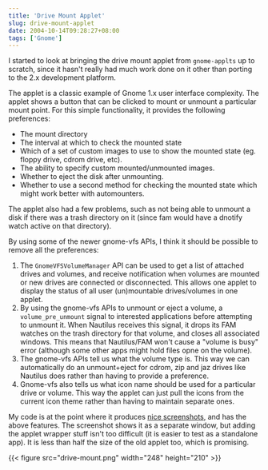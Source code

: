 ```yaml
---
title: 'Drive Mount Applet'
slug: drive-mount-applet
date: 2004-10-14T09:28:27+08:00
tags: ['Gnome']
---
```


I started to look at bringing the drive mount applet from `gnome-applts`
up to scratch, since it hasn\'t really had much work done on it other
than porting to the 2.x development platform.

The applet is a classic example of Gnome 1.x user interface complexity.
The applet shows a button that can be clicked to mount or unmount a
particular mount point. For this simple functionality, it provides the
following preferences:

-   The mount directory
-   The interval at which to check the mounted state
-   Which of a set of custom images to use to show the mounted state
    (eg. floppy drive, cdrom drive, etc).
-   The ability to specify custom mounted/unmounted images.
-   Whether to eject the disk after unmounting.
-   Whether to use a second method for checking the mounted state which
    might work better with automounters.

The applet also had a few problems, such as not being able to unmount a
disk if there was a trash directory on it (since fam would have a
dnotify watch active on that directory).

By using some of the newer gnome-vfs APIs, I think it should be possible
to remove all the preferences:

1.  The `GnomeVFSVolumeManager` API can be used to get a list of
    attached drives and volumes, and receive notification when volumes
    are mounted or new drives are connected or disconnected. This allows
    one applet to display the status of all user (un)mountable
    drives/volumes in one applet.
2.  By using the gnome-vfs APIs to unmount or eject a volume, a
    `volume_pre_unmount` signal to interested applications before
    attempting to unmount it. When Nautilus receives this signal, it
    drops its FAM watches on the trash directory for that volume, and
    closes all associated windows. This means that Nautilus/FAM won\'t
    cause a \"volume is busy\" error (although some other apps might
    hold files opne on the volume).
3.  The gnome-vfs APIs tell us what the volume type is. This way we can
    automatically do an unmount+eject for cdrom, zip and jaz drives like
    Nautilus does rather than having to provide a preference.
4.  Gnome-vfs also tells us what icon name should be used for a
    particular drive or volume. This way the applet can just pull the
    icons from the current icon theme rather than having to maintain
    separate ones.

My code is at the point where it produces [nice
screenshots](drive-mount.png), and has the above features. The
screenshot shows it as a separate window, but adding the applet
wrapper stuff isn\'t too difficult (it is easier to test as a
standalone app). It is less than half the size of the old applet too,
which is promising.

{{< figure src="drive-mount.png" width="248" height="210" >}}
